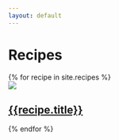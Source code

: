 ```yaml
---
layout: default
---
```


<div class="recipes">
  <h1>Recipes</h1>

  <div class="masonry">
    {% for recipe in site.recipes %}
      <div class="brick">
        <a href="{{ recipe.url | absolute_url }}">
          <img src="{{ recipe.image | default: '/assets/images/recipes/fallback.gif' | absolute_url }}" />
          <h2>{{recipe.title}}</h2>
        </a>
      </div>
    {% endfor %}
  </div>
</div>
